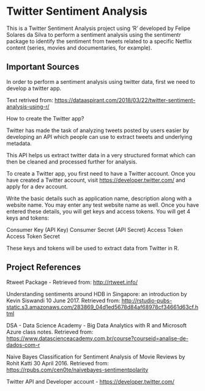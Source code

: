 # Twitter Sentiment Analysis

This is a Twitter Sentiment Analysis project using ‘R’ developed by Felipe Solares da Silva to perform a sentiment analysis using the sentimentr package to identify the sentiment from tweets related to a specific Netflix content (series, movies and documentaries, for example).

## Important Sources
In order to perform a sentiment analysis using twitter data, first we need to develop a twitter app.

Text retrived from: https://dataaspirant.com/2018/03/22/twitter-sentiment-analysis-using-r/

How to create the Twitter app?

Twitter has made the task of analyzing tweets posted by users easier by developing an API which people can use to extract tweets and underlying metadata.

This API helps us extract twitter data in a very structured format which can then be cleaned and processed further for analysis.

To create a Twitter app, you first need to have a Twitter account. Once you have created a Twitter account, visit https://developer.twitter.com/ and apply for a dev account.

Write the basic details such as application name, description along with a website name. You may enter any test website name as well. Once you have entered these details, you will get keys and access tokens. You will get 4 keys and tokens:

Consumer Key (API Key)
Consumer Secret (API Secret)
Access Token
Access Token Secret

These keys and tokens will be used to extract data from Twitter in R.

## Project References

Rtweet Package - Retrieved from: http://rtweet.info/

Understanding sentiments around HDB in Singapore: an introduction by Kevin Siswandi 10 June 2017. Retrieved from: http://rstudio-pubs-static.s3.amazonaws.com/283869_04d1ed5678d84af68978cf34661d63cf.html

DSA - Data Science Academy - Big Data Analytics with R and Microsoft Azure class notes. Retrieved from: https://www.datascienceacademy.com.br/course?courseid=analise-de-dados-com-r

Naive Bayes Classification for Sentiment Analysis of Movie Reviews by Rohit Katti 30 April 2016. Retrieved from: https://rpubs.com/cen0te/naivebayes-sentimentpolarity

Twitter API and Developer account - https://developer.twitter.com/
